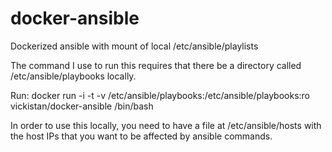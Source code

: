 docker-ansible
==============

Dockerized ansible with mount of local /etc/ansible/playlists

The command I use to run this requires that there be a directory called /etc/ansible/playbooks locally.

Run:
docker run -i -t -v /etc/ansible/playbooks:/etc/ansible/playbooks:ro vickistan/docker-ansible /bin/bash

In order to use this locally, you need to have a file at /etc/ansible/hosts with the host IPs that you want to be affected by ansible commands.
